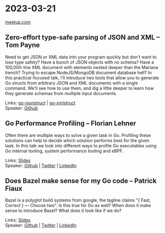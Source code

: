 # 2023-03-21

[meetup.com](https://www.meetup.com/de-DE/berner-go-meetup/events/291290566/)

## Zero-effort type-safe parsing of JSON and XML – Tom Payne

Need to get JSON or XML data into your program quickly but don't want to lose type safety? Have a bunch of JSON objects with no schema? Have a 100,000-line XML document with elements nested deeper than the Mariana trench? Trying to escape NodeJS/MongoDB document database hell?
In this practical-focused talk, I'll introduce two tools that allow you to generate Go structs from arbitrary JSON and XML documents with a single command. We'll see how to use them, and dig a little deeper to learn how they generate schemas from multiple input documents.

Links: [go-jsonstruct](https://github.com/twpayne/go-jsonstruct) | [go-xmlstruct](https://github.com/twpayne/go-xmlstruct)  
Speaker: [Github](https://github.com/twpayne)

## Go Performance Profiling – Florian Lehner

Often there are multiple ways to solve a given task in Go. Profiling these solutions can help to decide which solution performs best for the given task. In this talk we look into different ways to profile Go executables using Go internal tooling, system performance tooling and eBPF.

Links: [Slides](https://github.com/florianl/talks/blob/master/2022-zrh-goperf.pdf)  
Speaker: [Github](https://github.com/florianl) | [Twitter](https://twitter.com/0x0F10) | [LinkedIn](https://www.linkedin.com/in/florian-lehner/)

## Does Bazel make sense for my Go code – Patrick Fiaux

Bazel is a polyglot build systems from google, the tagline claims "{ Fast, Correct } — Choose two". Is this true for Go as well? When does it make sense to introduce Bazel? What does it look like if we do?

Links: [Slides](pfiaux_bazel_barnergo20231.pdf)  
Speaker: [Github](https://github.com/pfiaux) | [Twitter](https://twitter.com/swisspaaat) | [LinkedIn](https://ch.linkedin.com/in/patrickfiaux)
